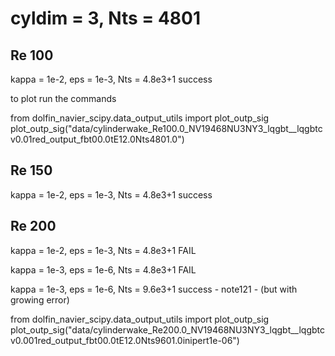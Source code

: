 cyldim = 3, Nts = 4801
======================

Re 100
------
kappa = 1e-2, eps = 1e-3, Nts = 4.8e3+1
success

 to plot run the commands 

from dolfin_navier_scipy.data_output_utils import plot_outp_sig
plot_outp_sig("data/cylinderwake_Re100.0_NV19468NU3NY3_lqgbt__lqgbtcv0.01red_output_fbt00.0tE12.0Nts4801.0")

Re 150
------
kappa = 1e-2, eps = 1e-3, Nts = 4.8e3+1
success

Re 200
------
kappa = 1e-2, eps = 1e-3, Nts = 4.8e3+1
FAIL

kappa = 1e-3, eps = 1e-6, Nts = 4.8e3+1
FAIL 

kappa = 1e-3, eps = 1e-6, Nts = 9.6e3+1
success - note121 - (but with growing error)

from dolfin_navier_scipy.data_output_utils import plot_outp_sig
plot_outp_sig("data/cylinderwake_Re200.0_NV19468NU3NY3_lqgbt__lqgbtcv0.001red_output_fbt00.0tE12.0Nts9601.0inipert1e-06")
